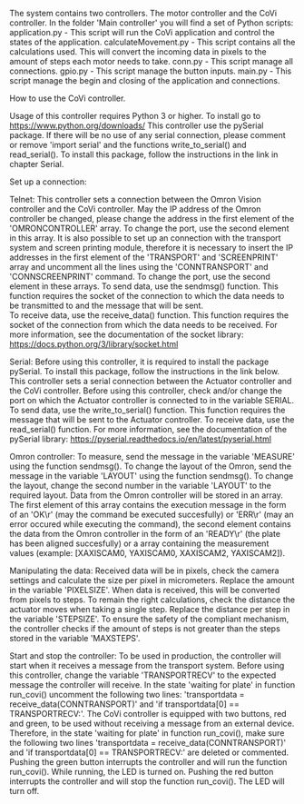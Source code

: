 The system contains two controllers. The motor controller and the CoVi controller.
In the folder 'Main controller' you will find a set of Python scripts: 
application.py - This script will run the CoVi application and control the states of the application.
calculateMovement.py - This script contains all the calculations used. This will convert the incoming data in pixels to the amount of steps each motor needs to take.
conn.py - This script manage all connections.
gpio.py - This script manage the button inputs.
main.py - This script manage the begin and closing of the application and connections.

How to use the CoVi controller.

Usage of this controller requires Python 3 or higher. To install go to https://www.python.org/downloads/ 
This controller use the pySerial package. If there will be no use of any serial connection, please comment or remove 'import serial' and the functions write_to_serial() and read_serial(). To install this package, follow the instructions in the link in chapter Serial.

Set up a connection:

Telnet:
    This controller sets a connection between the Omron Vision controller and the CoVi controller. May the IP address of the Omron controller be changed, please change the address in the first element of the 'OMRONCONTROLLER' array. To change the port, use the second element in this array.
    It is also possible to set up an connection with the transport system and screen printing module, therefore it is necessary to insert the IP addresses in the first element of the 'TRANSPORT' and 'SCREENPRINT' array and uncomment all the lines using the 'CONNTRANSPORT' and 'CONNSCREENPRINT' command. To change the port, use the second element in these arrays.
    To send data, use the sendmsg() function. This function requires the socket of the connection to which the data needs to be transmitted to and the message that will be sent.   
    To receive data, use the receive_data() function. This function requires the socket of the connection from which the data needs to be received.
    For more information, see the documentation of the socket library: https://docs.python.org/3/library/socket.html

Serial:
    Before using this controller, it is required to install the package pySerial. To install this package, follow the instructions in the link below.
    This controller sets a serial connection between the Actuator controller and the CoVi controller. Before using this controller, check and/or change the port on which the Actuator controller is connected to in the variable SERIAL.
    To send data, use the write_to_serial() function. This function requires the message that will be sent to the Actuator controller.
    To receive data, use the read_serial() function.
    For more information, see the documentation of the pySerial library: https://pyserial.readthedocs.io/en/latest/pyserial.html



Omron controller:
To measure, send the message in the variable 'MEASURE' using the function sendmsg(). To change the layout of the Omron, send the message in the variable 'LAYOUT' using the function sendmsg(). To change the layout, change the second number in the variable 'LAYOUT' to the required layout.
Data from the Omron controller will be stored in an array. The first element of this array contains the execution message in the form of an 'OK\r' (may the command be executed succesfully) or 'ERR\r' (may an error occured while executing the command), the second element contains the data from the Omron controller in the form of an 'READY\r' (the plate has been aligned succesfully) or a array containing the measurement values (example: [XAXISCAM0, YAXISCAM0, XAXISCAM2, YAXISCAM2]).

Manipulating the data:
Received data will be in pixels, check the camera settings and calculate the size per pixel in micrometers. Replace the amount in the variable 'PIXELSIZE'.
When data is received, this will be converted from pixels to steps. To remain the right calculations, check the distance the actuator moves when taking a single step. Replace the distance per step in the variable 'STEPSIZE'.
To ensure the safety of the compliant mechanism, the controller checks if the amount of steps is not greater than the steps stored in the variable 'MAXSTEPS'.

Start and stop the controller:
To be used in production, the controller will start when it receives a message from the transport system. Before using this controller, change the variable 'TRANSPORTRECV' to the expected message the controller will receive. In the state 'waiting for plate' in function run_covi() uncomment the following two lines: 'transportdata = receive_data(CONNTRANSPORT)' and 'if transportdata[0] == TRANSPORTRECV:'.
The CoVi controller is equipped with two buttons, red and green, to be used without receiving a message from an external device. Therefore, in the state 'waiting for plate' in function run_covi(), make sure the following two lines 'transportdata = receive_data(CONNTRANSPORT)' and 'if transportdata[0] == TRANSPORTRECV:' are deleted or commented.
Pushing the green button interrupts the controller and will run the function run_covi(). While running, the LED is turned on.
Pushing the red button interrupts the controller and will stop the function run_covi(). The LED will turn off.
